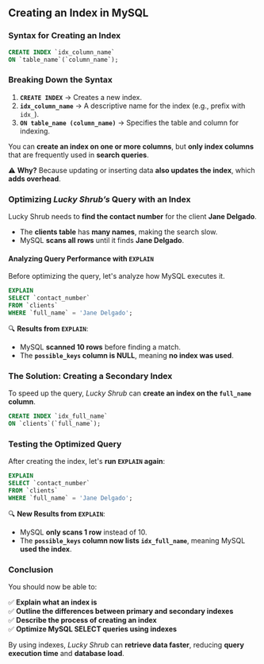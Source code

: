 ## **Creating an Index in MySQL**

### **Syntax for Creating an Index**  

```sql
CREATE INDEX `idx_column_name`  
ON `table_name`(`column_name`);
```

### **Breaking Down the Syntax**  

  1. **`CREATE INDEX`** → Creates a new index.  
  2. **`idx_column_name`** → A descriptive name for the index (e.g., prefix with `idx_`).  
  3. **`ON table_name (column_name)`** → Specifies the table and column for indexing.  

You can **create an index on one or more columns**, but **only index columns** that are frequently used in **search queries**.  

⚠️ **Why?** Because updating or inserting data **also updates the index**, which **adds overhead**.  

### **Optimizing *Lucky Shrub’s* Query with an Index**

Lucky Shrub needs to **find the contact number** for the client **Jane Delgado**.  

- The **clients table** has **many names**, making the search slow.  
- MySQL **scans all rows** until it finds **Jane Delgado**.  

#### **Analyzing Query Performance with `EXPLAIN`**  

Before optimizing the query, let's analyze how MySQL executes it.  

```sql
EXPLAIN  
SELECT `contact_number`  
FROM `clients`  
WHERE `full_name` = 'Jane Delgado';
```

🔍 **Results from `EXPLAIN`**:  
   
  - MySQL **scanned 10 rows** before finding a match.  
  - The **`possible_keys` column is NULL**, meaning **no index was used**.  

### **The Solution: Creating a Secondary Index**  

To speed up the query, *Lucky Shrub* can **create an index on the `full_name` column**.  

```sql
CREATE INDEX `idx_full_name`  
ON `clients`(`full_name`);
```

### **Testing the Optimized Query**  

After creating the index, let's **run `EXPLAIN` again**:  

```sql
EXPLAIN  
SELECT `contact_number`  
FROM `clients`  
WHERE `full_name` = 'Jane Delgado';
```

🔍 **New Results from `EXPLAIN`**:  
- MySQL **only scans 1 row** instead of 10.  
- The **`possible_keys` column now lists `idx_full_name`**, meaning MySQL **used the index**.  

### **Conclusion**

You should now be able to:  

  ✅ **Explain what an index is**  
  ✅ **Outline the differences between primary and secondary indexes**  
  ✅ **Describe the process of creating an index**  
  ✅ **Optimize MySQL SELECT queries using indexes**  

By using indexes, *Lucky Shrub* can **retrieve data faster**, reducing **query execution time** and **database load**.
